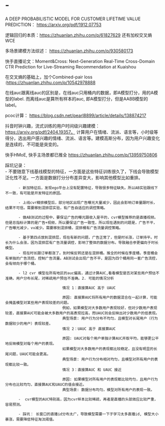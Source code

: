 # -

A DEEP PROBABILISTIC MODEL FOR CUSTOMER LIFETIME VALUE PREDICTION： https://arxiv.org/pdf/1912.07753

逻辑回归的本质：https://zhuanlan.zhihu.com/p/61827629 还有加权交叉熵WCE

多场景建模方法综述： https://zhuanlan.zhihu.com/p/930580173

快手直播论文：Moment&Cross: Next-Generation Real-Time Cross-Domain CTR Prediction for Live-Streaming Recommendation at Kuaishou

在交叉熵的基础上，加个Combined-pair loss :https://zhuanlan.zhihu.com/p/10542978888

在线auc跟离线auc的区别是，在线auc只用桶内的数据，即A模型打分，用的A模型的label. 而离线auc是算所有样本的auc, 即A模型打分，但是AABB模型的label。

pcoc计算： https://blog.csdn.net/pearl8899/article/details/138874217

抖音时钟兴趣，流式训练的用户时间级兴趣建模：https://arxiv.org/pdf/2404.19357。  计算用户在情绪、流派、语言等，小时级等得分，选出用户感兴趣的情绪、流派、语言等。建模高斯分布，因为用户兴趣变化是连续的，不可能是突变的。

快手HMoE, 快手主场景都已推全 https://zhuanlan.zhihu.com/p/13959750806



踩坑记录：  
          - 不要随意下线基线模型的特征，一方面是这些特征训练很久了，下线会导致模型泛化性不足。一方面是数据打分分布差异变大，影响其他模型比如重排。

          - 新加特征后，发现ego平台上没有配置特征，导致很多特征缺失。所以AB实验跟线下不一致，有可能是开发特征的原因。
          
          - 上线cvr精排模型后，部分地区出现广告曝光大量减少，因此会影响订单量跟时长，结果不可信。需要移到混排层实验，有广告自适应的调控策略。

          - 做AB测试的过程中，要保证广告的曝光跟收入是平的，cvr模型推荐的是直播视频。但是总指标计算的是广告+视频，所以要保证广告一致性，所以现在遇到的问题是，广告不平，广告曝光减少，vv减少。需要移到混排桶，混排桶有广告流量调控策略。

          - 基于第四点放到混排层，现在有新的问题，广告正常了，但是时长涨，订单持平。时长为什么会涨，因为混排层有广告流量调控，影响了整体的数据分布。导致融合参更偏向于时长模型。
          - 现在时长跟订单都涨了。到时候反转还是在混排桶。推全的时候在季度桶，季度桶会有单独的广告流控。控制广告流量。AB测试会出现广告不平，是因为四个桶用同一套广告流控，会有倾向于哪个桶。

          - l2 cvr 模型在所有地区的auc偏高，通过计算AUC,看看模型是否对某些用户预估不准确，用户分布长尾，对稀疏用户预估不准确。2. 可能的情况分析

                              情况 1：直接算AUC 高于 UAUC
                              
                              原因: 直接算AUC将所有用户的数据混合在一起计算，可能会掩盖模型对某些用户表现较差的问题。
                              例如，如果模型对大多数用户表现较好，但对少数用户表现较差，直接算AUC可能会被大多数用户的高表现拉高，而UAUC则会反映出对少数用户的低表现。
                              典型场景: 用户行为分布不均匀，且模型对长尾用户（行为数据较少的用户）表现较差。
                              情况 2：UAUC 高于 直接算AUC
                              
                              原因: UAUC对每个用户单独计算AUC并取平均，能够更公平地反映模型对每个用户的表现。
                              如果模型对大多数用户的表现都比较稳定，且没有明显的长尾问题，UAUC可能会更高。
                              典型场景: 用户行为分布相对均匀，且模型对所有用户的表现都比较一致。
                              情况 3：直接算AUC 和 UAUC 接近
                              
                              原因: 如果模型对所有用户的表现都比较均匀，且用户行为分布也比较均匀，直接算AUC和UAUC的值会接近。
                              典型场景: 数据分布均匀，模型对所有用户的表现一致。

          -  cvr模型的AUC特别高，因为cvr样本比较稀疏，再者是直播的头部效应比较严重，容易预测。

          - 踩坑： 长窗口的直播id分布太广，导致模型需要一下子学习太多直播id, 模型大小暴涨，需要降低特征淘汰阈值。
          




